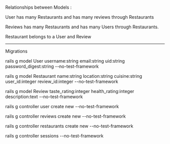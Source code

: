 Relationships between Models :

User has many Restaurants and has many reviews through Restaurants

Reviews has many Restaurants and has many Users through Restaurants.

Restaurant belongs to a User and Review

________________________________________________________________________________

Migrations

rails g model User username:string email:string uid:string password_digest:string --no-test-framework

rails g model Restaurant name:string location:string cuisine:string user_id:integer   review_id:integer --no-test-framework

rails g model Review taste_rating:integer health_rating:integer description:text --no-test-framework

rails g controller user create new --no-test-framework

rails g controller reviews create new --no-test-framework

rails g controller restaurants create new --no-test-framework

rails g controller sessions --no-test-framework
